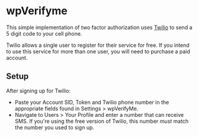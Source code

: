 # wpVerifyme

This simple implementation of two factor authorization uses [Twilio](https://www.twilio.com/try-twilio) to send a 5 digit code to your cell phone.

Twilio allows a single user to register for their service for free. If you intend to use this service for more than one user, you will need to purchase a paid account.

## Setup

After signing up for Twilio:
- Paste your Account SID, Token and Twilio phone number in the appropriate fields found in Settings > wpVerifyMe.
- Navigate to Users > Your Profile and enter a number that can receive SMS. If you're using the free version of Twilio, this number _must_ match the number you used to sign up.